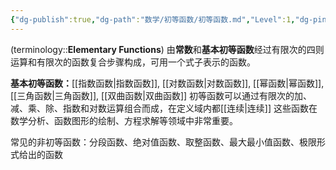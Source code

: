 ```yaml
---
{"dg-publish":true,"dg-path":"数学/初等函数/初等函数.md","Level":1,"dg-pinned":true,"permalink":"/数学/初等函数/初等函数/","pinned":true,"dgPassFrontmatter":true,"noteIcon":"","created":"2024-05-21T15:20:27.995+08:00","updated":"2025-04-12T22:52:40.474+08:00"}
---
```



(terminology::**Elementary Functions**)
由**常数**和**基本初等函数**经过有限次的四则运算和有限次的函数复合步骤构成，可用一个式子表示的函数。

**基本初等函数：**[[指数函数\|指数函数]], [[对数函数\|对数函数]], [[幂函数\|幂函数]], [[三角函数\|三角函数]], [[双曲函数\|双曲函数]]
初等函数可以通过有限次的加、减、乘、除、指数和对数运算组合而成，在定义域内都[[连续\|连续]]
这些函数在数学分析、函数图形的绘制、方程求解等领域中非常重要。

常见的非初等函数：分段函数、绝对值函数、取整函数、最大最小值函数、极限形式给出的函数
